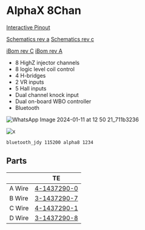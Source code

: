 # AlphaX 8Chan

[Interactive Pinout](https://rusefi.com/docs/pinouts/hellen/alphax-8chan/)

[Schematics rev a](https://github.com/rusefi/alphax-8chan/raw/main/boards/alphax_8ch-a/board/alphax_8ch-a-schematic.pdf)
[Schematics rev c](https://github.com/rusefi/alphax-8chan/raw/main/boards/alphax_8ch-a/board/alphax_8ch-c-schematic.pdf)

[iBom rev C](https://rusefi.com/docs/ibom/alphax_8ch-c-ibom.html)
[iBom rev A](https://rusefi.com/docs/ibom/alphax_8ch-a-ibom.html)

* 8 HighZ injector channels
* 8 logic level coil control
* 4 H-bridges
* 2 VR inputs
* 5 Hall inputs
* Dual channel knock input
* Dual on-board WBO controller
* Bluetooth

![WhatsApp Image 2024-01-11 at 12 50 21_711b3236](https://github.com/rusefi/rusefi/assets/48498823/5ddf9953-7b37-43dc-b920-24e7b9515a97)

![x](https://github.com/rusefi/rusefi_documentation/raw/master/Hardware/Hellen/alphax-8chan-rev-a.jpg)

``bluetooth_jdy 115200 alpha8 1234``

## Parts

|   |  TE |  
|---|---|
|A Wire    | [4-1437290-0](https://www.te.com/usa-en/product-4-1437290-0.html)  |
|B Wire   | [3-1437290-7](https://www.te.com/usa-en/product-3-1437290-7.html)  |
|C Wire   |[4-1437290-1](https://www.te.com/usa-en/product-4-1437290-1.html)   |
|D Wire   | [3-1437290-8](https://www.te.com/usa-en/product-3-1437290-8.html)  |

